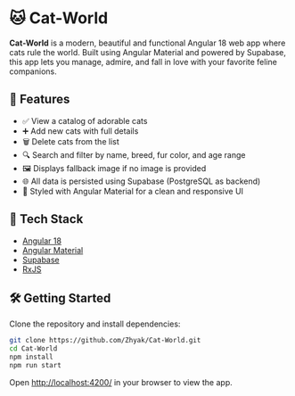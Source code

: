 # 🐱 Cat-World

**Cat-World** is a modern, beautiful and functional Angular 18 web app where cats rule the world. Built using Angular Material and powered by Supabase, this app lets you manage, admire, and fall in love with your favorite feline companions.

## 🌟 Features

- ✅ View a catalog of adorable cats
- ➕ Add new cats with full details
- 🗑️ Delete cats from the list
- 🔍 Search and filter by name, breed, fur color, and age range
- 🖼️ Displays fallback image if no image is provided
- 🌐 All data is persisted using Supabase (PostgreSQL as backend)
- 🎨 Styled with Angular Material for a clean and responsive UI

## 🚀 Tech Stack

- [Angular 18](https://angular.io/)
- [Angular Material](https://material.angular.io/)
- [Supabase](https://supabase.com/)
- [RxJS](https://rxjs.dev/)

## 🛠️ Getting Started

Clone the repository and install dependencies:

```bash
git clone https://github.com/Zhyak/Cat-World.git
cd Cat-World
npm install
npm run start
```

Open <http://localhost:4200/> in your browser to view the app.
